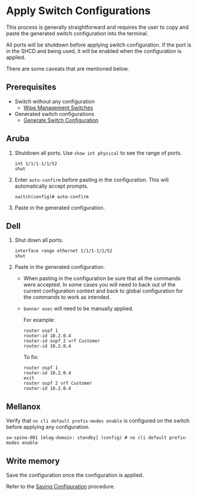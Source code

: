 # Apply Switch Configurations

This process is generally straightforward and requires the user to copy and paste the generated switch configuration into the terminal.

All ports will be shutdown before applying switch configuration. If the port is in the SHCD and being used, it will be enabled when the configuration is applied.

There are some caveats that are mentioned below.

## Prerequisites

- Switch without any configuration
  - [Wipe Management Switches](wipe_mgmt_switches.md)
- Generated switch configurations
  - [Generate Switch Configuration](generate_switch_configs.md)

## Aruba

1. Shutdown all ports. Use `show int physical` to see the range of ports.

    ```console
    int 1/1/1-1/1/52
    shut
    ```

1. Enter `auto-confirm` before pasting in the configuration. This will automatically accept prompts.

    ```console
    switch(config)# auto-confirm
    ```

1. Paste in the generated configuration.

## Dell

1. Shut down all ports.

    ```console
    interface range ethernet 1/1/1-1/1/52
    shut
    ```

1. Paste in the generated configuration.

    - When pasting in the configuration be sure that all the commands were accepted. In some cases you will need to back out of the current configuration context and back to global configuration for the commands to work as intended.
    - `banner exec` will need to be manually applied.

      For example:

      ```console
      router ospf 1
      router-id 10.2.0.4
      router-id ospf 2 vrf Customer
      router-id 10.2.0.4
      ```

      To fix:

      ```console
      router ospf 1
      router-id 10.2.0.4
      exit
      router ospf 2 vrf Customer
      router-id 10.2.0.4
      ```

## Mellanox

Verify that `no cli default prefix-modes enable` is configured on the switch before applying any configuration.

```console
sw-spine-001 [mlag-domain: standby] (config) # no cli default prefix-modes enable
```

## Write memory

Save the configuration once the configuration is applied.

Refer to the [Saving Configuration](saving_config.md) procedure.
